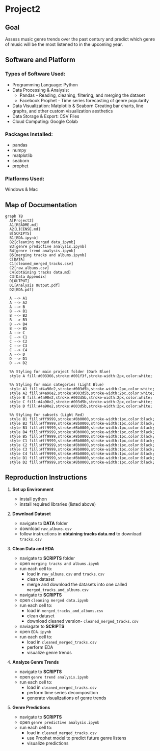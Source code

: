 # Project2
## Goal
Assess music genre trends over the past century and predict which genre of music will be the most listened to in the upcoming year. 
## Software and Platform
### Types of Software Used: 
- Programming Language: Python
- Data Processing & Analysis:
  - Pandas - Reading, cleaning, filtering, and merging the dataset
  - Facebook Prophet - Time series forecasting of genre popularity
- Data Visualization: Matplotlib & Seaborn
Creating bar charts, line graphs, and other custom visualization aesthetics
- Data Storage & Export: CSV Files
- Cloud Computing: Google Colab
### Packages Installed: 
  - pandas
  - numpy
  - matplotlib
  - seaborn
  - prophet 
### Platforms Used: 
Windows & Mac

## Map of Documentation
```mermaid
graph TB
  A[Project2]
  A1[README.md]
  A2[LICENSE.md]
  B[SCRIPTS]
  B1[EDA.ipynb]
  B2[cleaning merged data.ipynb]
  B3[genre predictive analysis.ipynb]
  B4[genre trend analysis.ipynb]
  B5[merging tracks and albums.ipynb]
  C[DATA]
  C1[cleaned_merged_tracks.csv]
  C2[raw_albums.csv]
  C4[obtaining tracks data.md]
  C3[Data Appendix]
  D[OUTPUT]
  D1[Analysis Output.pdf]
  D2[EDA.pdf]

  A --> A1
  A --> A2
  A --> B
  B --> B1
  B --> B2
  B --> B3
  B --> B4
  B --> B5
  A --> C
  C --> C1
  C --> C2
  C --> C3
  C --> C4
  A --> D
  D --> D1
  D --> D2

  %% Styling for main project folder (Dark Blue)
  style A fill:#003366,stroke:#001f3f,stroke-width:2px,color:white;

  %% Styling for main categories (Light Blue)
  style A1 fill:#4a90e2,stroke:#003d5b,stroke-width:2px,color:white;
  style A2 fill:#4a90e2,stroke:#003d5b,stroke-width:2px,color:white;
  style B fill:#4a90e2,stroke:#003d5b,stroke-width:2px,color:white;
  style C fill:#4a90e2,stroke:#003d5b,stroke-width:2px,color:white;
  style D fill:#4a90e2,stroke:#003d5b,stroke-width:2px,color:white;

  %% Styling for subsets (Light Red)
  style B1 fill:#ff9999,stroke:#8b0000,stroke-width:1px,color:black;
  style B2 fill:#ff9999,stroke:#8b0000,stroke-width:1px,color:black;
  style B3 fill:#ff9999,stroke:#8b0000,stroke-width:1px,color:black;
  style B4 fill:#ff9999,stroke:#8b0000,stroke-width:1px,color:black;
  style B5 fill:#ff9999,stroke:#8b0000,stroke-width:1px,color:black;
  style C1 fill:#ff9999,stroke:#8b0000,stroke-width:1px,color:black;
  style C2 fill:#ff9999,stroke:#8b0000,stroke-width:1px,color:black;
  style C3 fill:#ff9999,stroke:#8b0000,stroke-width:1px,color:black;
  style C4 fill:#ff9999,stroke:#8b0000,stroke-width:1px,color:black;
  style D1 fill:#ff9999,stroke:#8b0000,stroke-width:1px,color:black;
  style D2 fill:#ff9999,stroke:#8b0000,stroke-width:1px,color:black;
```


## Reproduction Instructions

1. **Set up Environment**
    - install python
    - install required libraries (listed above)
  
2. **Download Dataset**
    - navigate to **DATA** folder
    - download `raw_albums.csv`
    - follow instructions in **obtaining tracks data.md** to download `tracks.csv`

3. **Clean Data and EDA**
   - navigate to **SCRIPTS** folder
   - open `merging tracks and albums.ipynb`
   - run each cell to:
       - load in `raw_albums.csv` and `tracks.csv`
       - clean dataset
       - merge and download the datasets into one called `merged_tracks_and_albums.csv`
    - navigate to **SCRIPTS**
    - open `cleaning merged data.ipynb`
    - run each cell to:
       - load in `merged_tracks_and_albums.csv`
       - clean dataset
       - download cleaned version- `cleaned_merged_tracks.csv`
     - naviagate to **SCRIPTS**
     - open `EDA.ipynb`
     - run each cell to:
         - load in `cleaned_merged_tracks.csv`
         - perform EDA
         - visualize genre trends
           
4. **Analyze Genre Trends**
   - navigate to **SCRIPTS**
   - open `genre trend analysis.ipynb`
   - run each cell to:
       - load in `cleaned_merged_tracks.csv`
       - perform time series decomposition
       - generate visualizations of genre trends
         
5. **Genre Predictions**
   - navigate to **SCRIPTS**
   - open `genre predictive analysis.ipynb`
   - run each cell to:
       - load in `cleaned_merged_tracks.csv`
       - use Prophet model to predict future genre listens
       - visualize predictions
